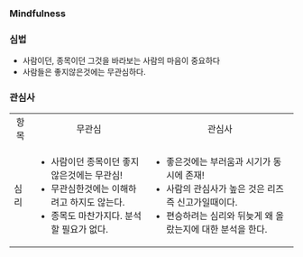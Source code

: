 ### Mindfulness

### 심법
- 사람이던, 종목이던 그것을 바라보는 사람의 마음이 중요하다
- 사람들은 좋지않은것에는 무관심하다.

### 관심사
<table>
  <tr align="center">
    <td>항목 </td>
    <td>무관심</td>
    <td>관심사</td>
  </tr>
  <tr>
    <td>심리</td>
    <td>
      <ul>
        <li> 사람이던 종목이던 좋지않은것에는 무관심!
        <li> 무관심한것에는 이해하려고 하지도 않는다. 
        <li> 종목도 마찬가지다. 분석할 필요가 없다.
      </ul>
    </td>
    <td>
      <ul>
       <li> 좋은것에는 부러움과 시기가 동시에 존재!
       <li> 사람의 관심사가 높은 것은 리즈 즉 신고가일때이다.
       <li> 편승하려는 심리와 뒤늦게 왜 올랐는지에 대한 분석을 한다.
      </ul>
    </td>
  </tr>
</table>
